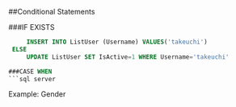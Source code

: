 
##Conditional Statements

###IF EXISTS
```sql server
     INSERT INTO ListUser (Username) VALUES('takeuchi')
 ELSE
     UPDATE ListUser SET IsActive=1 WHERE Username='takeuchi'

###CASE WHEN
```sql server
 ```
Example: Gender
```sql server
 ```




